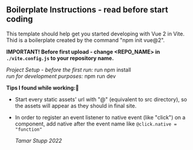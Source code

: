 ## Boilerplate Instructions - read before start coding
This template should help get you started developing with Vue 2 in Vite.  
Thid is a boilerplate created by the command "npm init vue@2".

**IMPORTANT! Before first upload - change <REPO_NAME> in `./vite.config.js` to your repository name.**  

*Project Setup - before the first run:* run npm install  
*run for development purposes:* npm run dev

**Tips I found while working:🤩**
- Start every static assets' url with "@" (equivalent to src directory), so the assets will appear as they should in final site.  
- In order to register an event listener to native event (like "click") on a component, add native after the event name like `@click.native = "function"`  
     
       
   *Tamar Stupp 2022*  
  

